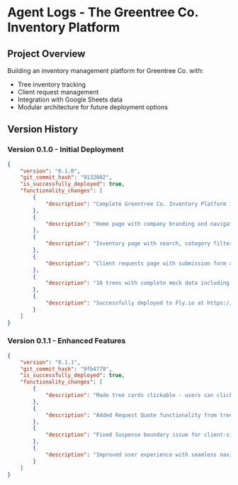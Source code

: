 # Agent Logs - The Greentree Co. Inventory Platform

## Project Overview
Building an inventory management platform for Greentree Co. with:
- Tree inventory tracking
- Client request management
- Integration with Google Sheets data
- Modular architecture for future deployment options

## Version History

### Version 0.1.0 - Initial Deployment
```json
{
    "version": "0.1.0",
    "git_commit_hash": "9132002",
    "is_successfully_deployed": true,
    "functionality_changes": [
        {
            "description": "Complete Greentree Co. Inventory Platform implementation"
        },
        {
            "description": "Home page with company branding and navigation"
        },
        {
            "description": "Inventory page with search, category filter, and sort functionality"
        },
        {
            "description": "Client requests page with submission form and request tracking"
        },
        {
            "description": "10 trees with complete mock data including botanical info, care instructions, and companion plants"
        },
        {
            "description": "Successfully deployed to Fly.io at https://fern-app-proud-feather-7255.fly.dev/"
        }
    ]
}
```

### Version 0.1.1 - Enhanced Features
```json
{
    "version": "0.1.1",
    "git_commit_hash": "9fb4779",
    "is_successfully_deployed": true,
    "functionality_changes": [
        {
            "description": "Made tree cards clickable - users can click anywhere on a tree card to view details"
        },
        {
            "description": "Added Request Quote functionality from tree detail pages"
        },
        {
            "description": "Fixed Suspense boundary issue for client-side navigation"
        },
        {
            "description": "Improved user experience with seamless navigation between inventory and requests"
        }
    ]
}
```